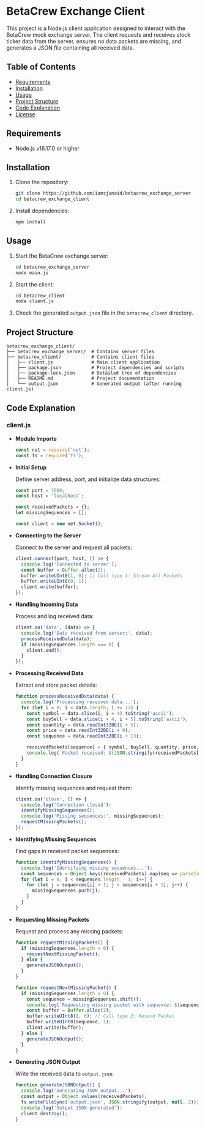 
# BetaCrew Exchange Client

This project is a Node.js client application designed to interact with the BetaCrew mock exchange server. The client requests and receives stock ticker data from the server, ensures no data packets are missing, and generates a JSON file containing all received data.

## Table of Contents

- [Requirements](#requirements)
- [Installation](#installation)
- [Usage](#usage)
- [Project Structure](#project-structure)
- [Code Explanation](#code-explanation)
- [License](#license)

## Requirements

- Node.js v16.17.0 or higher

## Installation

1. Clone the repository:

    ```sh
    git clone https://github.com/iamsjunaid/betacrew_exchange_server
    cd betacrew_exchange_client
    ```

2. Install dependencies:

    ```sh
    npm install
    ```

## Usage

1. Start the BetaCrew exchange server:

    ```sh
    cd betacrew_exchange_server
    node main.js
    ```

2. Start the client:

    ```sh
    cd betacrew_client
    node client.js
    ```

3. Check the generated `output.json` file in the `betacrew_client` directory.

## Project Structure

```plaintext
betacrew_exchange_client/
├── betacrew_exchange_server/  # Contains server files
├── betacrew_client/           # Contains client files
│   ├── client.js              # Main client application
│   ├── package.json           # Project dependencies and scripts
│   ├── package-lock.json      # Detailed tree of dependencies
│   ├── README.md              # Project documentation
│   └── output.json            # Generated output (after running client.js)
```

## Code Explanation

### client.js

- **Module Imports**

    ```javascript
    const net = require('net');
    const fs = require('fs');
    ```

- **Initial Setup**

    Define server address, port, and initialize data structures:

    ```javascript
    const port = 3000;
    const host = 'localhost';

    const receivedPackets = {};
    let missingSequences = [];

    const client = new net.Socket();
    ```

- **Connecting to the Server**

    Connect to the server and request all packets:

    ```javascript
    client.connect(port, host, () => {
      console.log('Connected to server');
      const buffer = Buffer.alloc(2);
      buffer.writeUInt8(1, 0); // Call type 1: Stream All Packets
      buffer.writeUInt8(0, 1);
      client.write(buffer);
    });
    ```

- **Handling Incoming Data**

    Process and log received data:

    ```javascript
    client.on('data', (data) => {
      console.log('Data received from server:', data);
      processReceivedData(data);
      if (missingSequences.length === 0) {
        client.end();
      }
    });
    ```

- **Processing Received Data**

    Extract and store packet details:

    ```javascript
    function processReceivedData(data) {
      console.log('Processing received data...');
      for (let i = 0; i < data.length; i += 17) {
        const symbol = data.slice(i, i + 4).toString('ascii');
        const buySell = data.slice(i + 4, i + 5).toString('ascii');
        const quantity = data.readInt32BE(i + 5);
        const price = data.readInt32BE(i + 9);
        const sequence = data.readInt32BE(i + 13);

        receivedPackets[sequence] = { symbol, buySell, quantity, price, sequence };
        console.log(`Packet received: ${JSON.stringify(receivedPackets[sequence])}`);
      }
    }
    ```

- **Handling Connection Closure**

    Identify missing sequences and request them:

    ```javascript
    client.on('close', () => {
      console.log('Connection closed');
      identifyMissingSequences();
      console.log('Missing sequences:', missingSequences);
      requestMissingPackets();
    });
    ```

- **Identifying Missing Sequences**

    Find gaps in received packet sequences:

    ```javascript
    function identifyMissingSequences() {
      console.log('Identifying missing sequences...');
      const sequences = Object.keys(receivedPackets).map(seq => parseInt(seq)).sort((a, b) => a - b);
      for (let i = 0; i < sequences.length - 1; i++) {
        for (let j = sequences[i] + 1; j < sequences[i + 1]; j++) {
          missingSequences.push(j);
        }
      }
    }
    ```

- **Requesting Missing Packets**

    Request and process any missing packets:

    ```javascript
    function requestMissingPackets() {
      if (missingSequences.length > 0) {
        requestNextMissingPacket();
      } else {
        generateJSONOutput();
      }
    }

    function requestNextMissingPacket() {
      if (missingSequences.length > 0) {
        const sequence = missingSequences.shift();
        console.log(`Requesting missing packet with sequence: ${sequence}`);
        const buffer = Buffer.alloc(2);
        buffer.writeUInt8(2, 0); // Call type 2: Resend Packet
        buffer.writeUInt8(sequence, 1);
        client.write(buffer);
      } else {
        generateJSONOutput();
      }
    }
    ```

- **Generating JSON Output**

    Write the received data to `output.json`:

    ```javascript
    function generateJSONOutput() {
      console.log('Generating JSON output...');
      const output = Object.values(receivedPackets);
      fs.writeFileSync('output.json', JSON.stringify(output, null, 2));
      console.log('Output JSON generated');
      client.destroy();
    }
    ```
